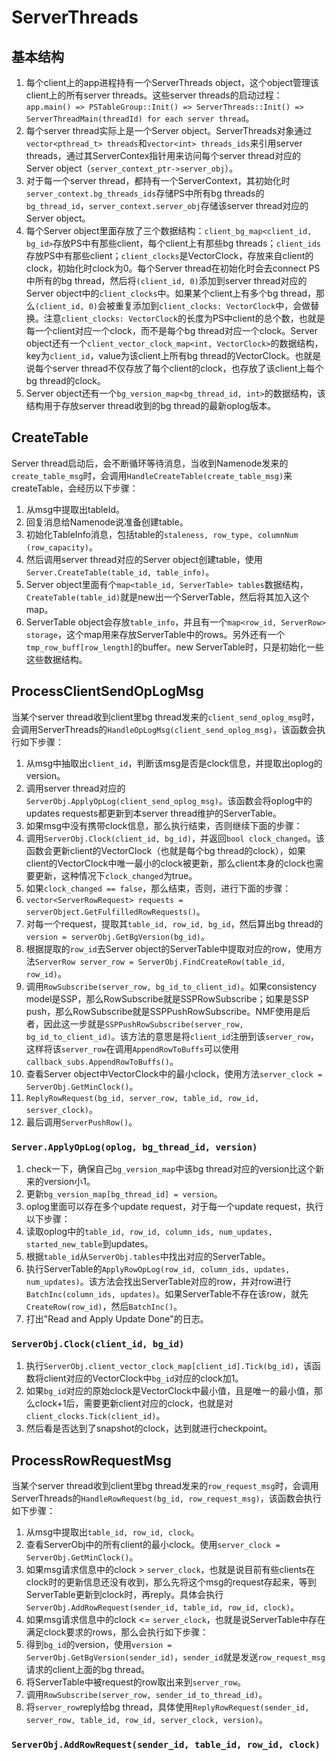 # ServerThreads

## 基本结构
1. 每个client上的app进程持有一个ServerThreads object，这个object管理该client上的所有server threads。这些server threads的启动过程：`app.main() => PSTableGroup::Init() => ServerThreads::Init() => ServerThreadMain(threadId) for each server thread`。
2. 每个server thread实际上是一个Server object。ServerThreads对象通过`vector<pthread_t> threads`和`vector<int> threads_ids`来引用server threads，通过其ServerContex指针用来访问每个server thread对应的Server object（`server_context_ptr->server_obj`）。
3. 对于每一个server thread，都持有一个ServerContext，其初始化时`server_context.bg_threads_ids`存储PS中所有bg threads的`bg_thread_id`，`server_context.server_obj`存储该server thread对应的Server object。
4. 每个Server object里面存放了三个数据结构：`client_bg_map<client_id, bg_id>`存放PS中有那些client，每个client上有那些bg threads；`client_ids`存放PS中有那些client；`client_clocks`是VectorClock，存放来自client的clock，初始化时clock为0。每个Server thread在初始化时会去connect PS中所有的bg thread，然后将`(client_id, 0)`添加到server thread对应的Server object中的`client_clocks`中。如果某个client上有多个bg thread，那么`(client_id, 0)`会被重复添加到`client_clocks: VectorClock`中，会做替换。注意`client_clocks: VectorClock`的长度为PS中client的总个数，也就是每一个client对应一个clock，而不是每个bg thread对应一个clock。Server object还有一个`client_vector_clock_map<int, VectorClock>`的数据结构，key为`client_id`，value为该client上所有bg thread的VectorClock。也就是说每个server thread不仅存放了每个client的clock，也存放了该client上每个bg thread的clock。
5. Server object还有一个`bg_version_map<bg_thread_id, int>`的数据结构，该结构用于存放server thread收到的bg thread的最新oplog版本。

## CreateTable

Server thread启动后，会不断循环等待消息，当收到Namenode发来的`create_table_msg`时，会调用`HandleCreateTable(create_table_msg)`来createTable，会经历以下步骤：

1. 从msg中提取出tableId。
2. 回复消息给Namenode说准备创建table。
3. 初始化TableInfo消息，包括table的`staleness, row_type, columnNum (row_capacity)`。
4. 然后调用server thread对应的Server object创建table，使用`Server.CreateTable(table_id, table_info)`。
5. Server object里面有个`map<table_id, ServerTable> tables`数据结构，`CreateTable(table_id)`就是new出一个ServerTable，然后将其加入这个map。
6. ServerTable object会存放`table_info`，并且有一个`map<row_id, ServerRow> storage`，这个map用来存放ServerTable中的rows。另外还有一个`tmp_row_buff[row_length]`的buffer。new ServerTable时，只是初始化一些这些数据结构。

## ProcessClientSendOpLogMsg

当某个server thread收到client里bg thread发来的`client_send_oplog_msg`时，会调用ServerThreads的`HandleOpLogMsg(client_send_oplog_msg)`，该函数会执行如下步骤：

1. 从msg中抽取出`client_id`，判断该msg是否是clock信息，并提取出oplog的version。
2. 调用server thread对应的`ServerObj.ApplyOpLog(client_send_oplog_msg)`。该函数会将oplog中的updates requests都更新到本server thread维护的ServerTable。
3. 如果msg中没有携带clock信息，那么执行结束，否则继续下面的步骤：
4. 调用`ServerObj.Clock(client_id, bg_id)`，并返回`bool clock_changed`。该函数会更新client的VectorClock（也就是每个bg thread的clock），如果client的VectorClock中唯一最小的clock被更新，那么client本身的clock也需要更新，这种情况下`clock_changed`为true。
5. 如果`clock_changed == false`，那么结束，否则，进行下面的步骤：
6. `vector<ServerRowRequest> requests = serverObject.GetFulfilledRowRequests()`。
7. 对每一个request，提取其`table_id, row_id, bg_id`，然后算出bg thread的`version = serverObj.GetBgVersion(bg_id)`。
8. 根据提取的`row_id`去Server object的ServerTable中提取对应的row，使用方法`ServerRow server_row = ServerObj.FindCreateRow(table_id, row_id)`。
9. 调用`RowSubscribe(server_row, bg_id_to_client_id)`。如果consistency model是SSP，那么RowSubscribe就是SSPRowSubscribe；如果是SSP push，那么RowSubscribe就是SSPPushRowSubscribe。NMF使用是后者，因此这一步就是`SSPPushRowSubscribe(server_row, bg_id_to_client_id)`。该方法的意思是将`client_id`注册到该`server_row`，这样将该`server_row`在调用`AppendRowToBuffs`可以使用`callback_subs.AppendRowToBuffs()`。
10. 查看Server object中VectorClock中的最小clock，使用方法`server_clock = ServerObj.GetMinClock()`。
11. `ReplyRowRequest(bg_id, server_row, table_id, row_id, sersver_clock)`。
12. 最后调用`ServerPushRow()`。

### `Server.ApplyOpLog(oplog, bg_thread_id, version)`

1. check一下，确保自己`bg_version_map`中该bg thread对应的version比这个新来的version小1。
2. 更新`bg_version_map[bg_thread_id] = version`。
3. oplog里面可以存在多个update request，对于每一个update request，执行以下步骤：
4. 读取oplog中的`table_id, row_id, column_ids, num_updates, started_new_table`到updates。
5. 根据`table_id`从`ServerObj.tables`中找出对应的ServerTable。
6. 执行ServerTable的`ApplyRowOpLog(row_id, column_ids, updates, num_updates)`。该方法会找出ServerTable对应的row，并对row进行`BatchInc(column_ids, updates)`。如果ServerTable不存在该row，就先`CreateRow(row_id)`，然后`BatchInc()`。
7. 打出"Read and Apply Update Done"的日志。

### `ServerObj.Clock(client_id, bg_id)`

1. 执行`ServerObj.client_vector_clock_map[client_id].Tick(bg_id)`，该函数将client对应的VectorClock中`bg_id`对应的clock加1。
2. 如果`bg_id`对应的原始clock是VectorClock中最小值，且是唯一的最小值，那么clock+1后，需要更新client对应的clock，也就是对`client_clocks.Tick(client_id)`。
3. 然后看是否达到了snapshot的clock，达到就进行checkpoint。

## ProcessRowRequestMsg

当某个server thread收到client里bg thread发来的`row_request_msg`时，会调用ServerThreads的`HandleRowRequest(bg_id, row_request_msg)`，该函数会执行如下步骤：

1. 从msg中提取出`table_id, row_id, clock`。
2. 查看ServerObj中的所有client的最小clock。使用`server_clock = ServerObj.GetMinClock()`。
3. 如果msg请求信息中的clock > `server_clock`，也就是说目前有些clients在clock时的更新信息还没有收到，那么先将这个msg的request存起来，等到ServerTable更新到clock时，再reply。具体会执行`ServerObj.AddRowRequest(sender_id, table_id, row_id, clock)`。
4. 如果msg请求信息中的clock  <= `server_clock`，也就是说ServerTable中存在满足clock要求的rows，那么会执行如下步骤：
5. 得到`bg_id`的version，使用`version = ServerObj.GetBgVersion(sender_id)`，`sender_id`就是发送`row_request_msg`请求的client上面的bg thread。
6. 将ServerTable中被request的row取出来到`server_row`。
7. 调用`RowSubscribe(server_row, sender_id_to_thread_id)`。
8. 将`server_row`reply给bg thread，具体使用`ReplyRowRequest(sender_id, server_row, table_id, row_id, server_clock, version)`。



### `ServerObj.AddRowRequest(sender_id, table_id, row_id, clock)`